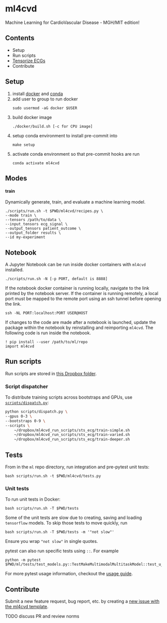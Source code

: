 # ml4cvd
Machine Learning for CardioVascular Disease - MGH/MIT edition!

## Contents
- Setup
- Run scripts
- [Tensorize ECGs](docs/tensorize_ecgs.md)
- Contribute

## Setup
1. install [docker](https://docs.docker.com/get-docker/) and [conda](https://docs.conda.io/projects/conda/en/latest/user-guide/install/)
2. add user to group to run docker
    ```
    sudo usermod -aG docker $USER
    ```
3. build docker image
    ```
    ./docker/build.sh [-c for CPU image]
    ```
4. setup conda environment to install pre-commit into
    ```
    make setup
    ```
5. activate conda environment so that pre-commit hooks are run
    ```
    conda activate ml4cvd
    ```

## Modes

#### train
Dynamically generate, train, and evaluate a machine learning model.
```
./scripts/run.sh -t $PWD/ml4cvd/recipes.py \
--mode train \
--tensors /path/to/data \
--input_tensors ecg_signal \
--output_tensors patient_outcome \
--output_folder results \
--id my-experiment
```

## Notebook
A Jupyter Notebook can be run inside docker containers with `ml4cvd` installed.
```
./scripts/run.sh -N [-p PORT, default is 8888]
```

If the notebook docker container is running locally, navigate to the link printed by the notebook server.
If the container is running remotely, a local port must be mapped to the remote port using an ssh tunnel before opening the link.
```
ssh -NL PORT:localhost:PORT USER@HOST
```

If changes to the code are made after a notebook is launched, update the package within the notebook by reinstalling and reimporting `ml4cvd`. The following code is run inside the notebook.
```
! pip install --user /path/to/ml/repo
import ml4cvd
```

## Run scripts
Run scripts are stored in [this Dropbox folder](https://www.dropbox.com/sh/hjz7adj01x1erfs/AABnZifp1mUqs7Z_26zm4ly9a?dl=0).

### Script dispatcher

To distribute training scripts across bootstraps and GPUs, use [`scripts/dispatch.py`](https://github.com/aguirre-lab/ml/blob/er_dispatcher/scripts/dispatch.py):

```zsh
python scripts/dispatch.py \
--gpus 0-3 \
--bootstraps 0-9 \
--scripts \
    ~/dropbox/ml4cvd_run_scripts/sts_ecg/train-simple.sh
    ~/dropbox/ml4cvd_run_scripts/sts_ecg/train-varied.sh
    ~/dropbox/ml4cvd_run_scripts/sts_ecg/train-deeper.sh
```

## Tests
From in the `ml` repo directory, run integration and pre-pytest unit tests:
```
bash scripts/run.sh -t $PWD/ml4cvd/tests.py
```

### Unit tests
To run unit tests in Docker:
```
bash scripts/run.sh -T $PWD/tests
```

Some of the unit tests are slow due to creating, saving and loading `tensorflow` models.
To skip those tests to move quickly, run
```
bash scripts/run.sh -T $PWD/tests -m '"not slow"'
```
Ensure you wrap `"not slow"` in single quotes.

pytest can also run specific tests using `::`. For example
```
python -m pytest $PWD/ml/tests/test_models.py::TestMakeMultimodalMultitaskModel::test_u_connect_segment
```

For more pytest usage information, checkout the [usage guide](https://docs.pytest.org/en/latest/usage.html).


## Contribute

Submit a new feature request, bug report, etc. by creating a [new issue with the ml4cvd template](https://github.com/aguirre-lab/ml/issues/new/choose).

TODO discuss PR and review norms
